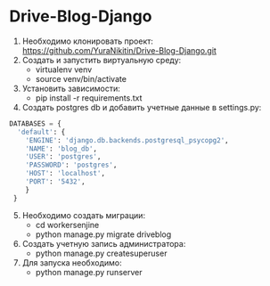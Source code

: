 # Drive-Blog-Django
1) Необходимо клонировать проект:
  https://github.com/YuraNikitin/Drive-Blog-Django.git
2) Создать и запустить виртуальную среду:
   * virtualenv venv
   * source venv/bin/activate
3) Установить зависимости:
   * pip install -r requirements.txt
4) Создать postgres db и добавить учетные данные в settings.py:
  ```python
  DATABASES = {
    'default': {
      'ENGINE': 'django.db.backends.postgresql_psycopg2',
      'NAME': 'blog_db',
      'USER': 'postgres',
      'PASSWORD': 'postgres',
      'HOST': 'localhost',
      'PORT': '5432',
      }
   }
  ```
5) Необходимо создать миграции:
   * cd workersenjine
   * python manage.py migrate driveblog
6) Создать учетную запись администратора:
   * python manage.py createsuperuser
7) Для запуска необходимо:
   * python manage.py runserver
